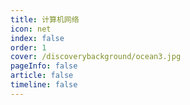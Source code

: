 ```yaml
---
title: 计算机网络
icon: net 
index: false
order: 1
cover: /discoverybackground/ocean3.jpg
pageInfo: false
article: false
timeline: false
---
```


<Catalog />

